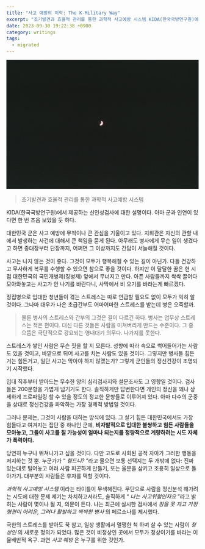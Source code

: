 ```yaml
---
title: "사고 예방의 미학: The K-Military Way"
excerpt: "조기발견과 효율적 관리를 통한 과학적 사고예방 시스템 KIDA(한국국방연구원)에서 제공하는 신인성검사에 대한 설명이다"
date: 2023-09-30 19:22:38 +0900
category: writings
tags:
  - migrated
---
```


![](/assets/images/gPyCBCI.jpg)

> 조기발견과 효율적 관리를 통한 과학적 사고예방 시스템
  
KIDA(한국국방연구원)에서 제공하는 신인성검사에 대한 설명이다. 아마 군과 인연이 있다면 한 번 즈음 보았을 듯 하다.  
  
대한민국 군은 사고 예방에 무척이나 큰 관심을 기울이고 있다. 지휘관은 자신의 관할 내에서 발생하는 사건에 대해서 큰 책임을 묻게 된다. 아무래도 병사에게 무슨 일이 생겼다고 하면 중대장부터 단장까지, 어쩌면 그 이상까지도 간담이 서늘해질 것이다.  
  
사고는 나지 않는 것이 좋다. 그것이 모두가 행복해질 수 있는 길이 아닌가. 다들 건강하고 무사하게 복무를 수행할 수 있으면 참으로 좋을 것이다. 하지만 이 달달한 꿈은 현 시점 대한민국의 국민개병제(징병제) 앞에서 무너지고 만다. 아픈 사람들까지 싹싹 끌어다 모아와놓고는 사고가 안 나기를 바란다니, 사막에서 비 오기를 바라는게 빠르겠다.  
  
징집병으로 입대한 청년들이 겪는 스트레스는 따로 언급할 필요도 없이 모두가 익히 알 것이다. 그나마 대우가 나은 초급간부도 어마어마한 스트레스를 받는데 병은 오죽할까.

> 물론 병사의 스트레스와 간부의 그것은 결이 다르긴 하다. 병사는 업무상 스트레스는 적은 편이다. 대신 다른 것들은 사람을 미쳐버리게 만드는 수준이다. 그 중 으뜸은 극단적으로 강요되는 영내대기 의무다. 나가지를 못한다.
  
스트레스가 쌓인 사람은 무슨 짓을 할 지 모른다. 성향에 따라 속으로 썩어들어가는 사람도 있을 것이고, 바깥으로 튀어 사고를 치는 사람도 있을 것이다. 그렇지만 병사들 힘든거는 힘든거고, 일단 사고는 막아야 하지 않겠는가? 그렇게 군인들의 정신건강이 조명되기 시작했다.  
  
입대 직후부터 받아드는 무수한 양의 심리검사지와 설문조사도 그 영향일 것이다. 검사들은 200문항을 가볍게 넘기기도 한다. 솔직하게만 답변한다면 개인의 정신을 꽤나 상세하게 프로파일링 할 수 있을 정도의 정교한 문항들로 이루어져 있다. 아마 다수의 군중을 상대로 정신건강을 파악하는 가장 경제적 방법일 것이다.  
  
그러나 문제는, 그것이 사람을 대하는 방식에 있다. 그 살기 힘든 대한민국에서도 가장 힘들다고 여겨지는 집단 중 하나인 군에, **비자발적으로 입대한 불쌍하고 힘든 사람들을 모아놓고, 그들이 사고를 칠 가능성이 얼마나 되는지를 정량적으로 계량하려는 시도 자체가 폭력이다.**  

당연히 누구나 뛰쳐나가고 싶을 것이다. 다만 고도로 사회된 공적 자아가 그러한 행동을 저지하는 것 뿐. 누군가가 “ _힘드니?_ ”라고 물으면 보통 선택지는 두 개밖에 없다: 진짜 있는대로 털어놓고 여러 사람 피곤하게 만들기, 또는 울분을 삼키고 조용히 일상으로 돌아가기. 대부분의 사람들은 후자를 택할 것이다.  
  
_과학적 사고예방 시스템_ 이라는 타이틀이 무색해진다. 무단으로 사람을 정신분석 해가려는 시도에 대한 문제 제기는 차치하고서라도, 솔직하게 “ _나는 사고위험인자요_ ”라고 밝히는 사람이 몇이나 될 지, 의문이 든다. 나는 최근에 실시한 검사에서 _잠을 못 자고 가정 형편이 어려운, 그러나 활발하고 씩씩한 병사_ 의 페르소나를 제시했다.  
  
극한의 스트레스를 받아도 꾹 참고, 일상 생활에서 멀쩡한 척 하며 살 수 있는 사람이 _정상인_ 의 새로운 정의가 되었다. 많은 것이 비정상인 곳에서 모두가 정상이기를 바라는 이율배반적 욕구. 과연 _사고 예방_ 은 누구를 위한 것인가.